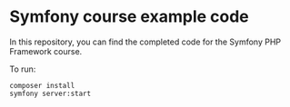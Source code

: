 Symfony course example code
===========================

In this repository, you can find the completed code for the Symfony PHP Framework course.

To run:

    composer install
    symfony server:start

